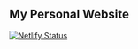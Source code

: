 ## My Personal Website

[![Netlify Status](https://api.netlify.com/api/v1/badges/38d25172-9fb0-466f-be20-cd8576a01598/deploy-status)](https://app.netlify.com/sites/vibrant-liskov-86c918/deploys)
